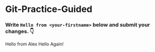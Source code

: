 # Git-Practice-Guided

### Write `Hello from <your-firstname>` below and submit your changes. 👇

Hello from Alex
Hello Again!